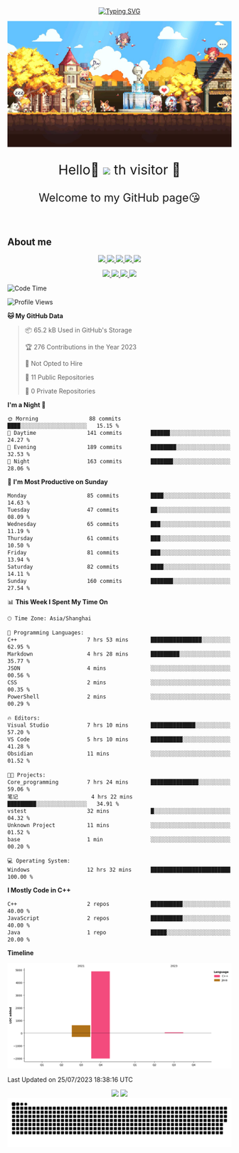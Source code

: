 <!-- 打字机  -->
<div align="center">
  <a href="https://www.cnblogs.com/sarexpine/">
    <img src="https://readme-typing-svg.demolab.com?font=Great+Vibes&size=40&pause=1000&color=008CD4&vCenter=true&width=570&height=55&lines=Some+birds+aren't+meant+to+be+caged%2C+that's+all.;Their+feathers+are+just+too+bright" alt="Typing SVG" />
  </a>
</div>

<!-- 头图 -->
![](image/image.png)

<!-- 欢迎语句 -->
<p align="center" style="font-size:30px;">Hello👋 <img src="https://profile-counter.glitch.me/MagicCD/count.svg" /> th visitor 🥰
</p>
<p align="center" style="font-size:25px">Welcome to my GitHub page😘
</p>

<br/>

<!-- 关于我 -->
## About me
<p align="center">
  <a href="https://nixos.org/"> <img src="https://img.shields.io/badge/NixOS-5277C3.svg?style=for-the-badge&logo=NixOS&logoColor=white" /> </a>
  <a href="https://www.vim.org/"> <img src="https://img.shields.io/badge/Vim-019733.svg?style=for-the-badge&logo=Vim&logoColor=white"> </a>
  <a href="https://www.docker.com/"> <img src="https://img.shields.io/badge/Docker-2496ED.svg?style=for-the-badge&logo=Docker&logoColor=white"> </a>
  <a href="https://git-scm.com"> <img src="https://img.shields.io/badge/Git-F05032.svg?style=for-the-badge&logo=Git&logoColor=white"> </a>
  <a href="https://spark.apache.org"> <img src="https://img.shields.io/badge/Spark-E25A1C.svg?style=for-the-badge&logo=apachespark&logoColor=white"> </a>
</p>
<p align="center">
  <a href="https://kubernetes.io/zh-cn/"> <img src="https://img.shields.io/badge/Kubernetes-326CE5.svg?style=for-the-badge&logo=Kubernetes&logoColor=white"> </a>
  <a href="https://www.qt.io/zh-cn"> <img src="https://img.shields.io/badge/Qt-41CD52.svg?style=for-the-badge&logo=Qt&logoColor=white"> </a>
  <a href="https://www.opengl.org/"> <img src="https://img.shields.io/badge/OpenGL-5586A4.svg?style=for-the-badge&logo=OpenGL&logoColor=white"> </a>
  <a href="https://obsidian.md/"> <img src="https://img.shields.io/badge/Obsidian-7C3AED.svg?style=for-the-badge&logo=Obsidian&logoColor=white"> </a>
</p>

<!-- Github Readme stats -->
<!--START_SECTION:waka-->
![Code Time](http://img.shields.io/badge/Code%20Time-27%20hrs%2036%20mins-blue)

![Profile Views](http://img.shields.io/badge/Profile%20Views-25-blue)

**🐱 My GitHub Data** 

> 📦 65.2 kB Used in GitHub's Storage 
 > 
> 🏆 276 Contributions in the Year 2023
 > 
> 🚫 Not Opted to Hire
 > 
> 📜 11 Public Repositories 
 > 
> 🔑 0 Private Repositories 
 > 
**I'm a Night 🦉** 

```text
🌞 Morning                88 commits          ████░░░░░░░░░░░░░░░░░░░░░   15.15 % 
🌆 Daytime                141 commits         ██████░░░░░░░░░░░░░░░░░░░   24.27 % 
🌃 Evening                189 commits         ████████░░░░░░░░░░░░░░░░░   32.53 % 
🌙 Night                  163 commits         ███████░░░░░░░░░░░░░░░░░░   28.06 % 
```
📅 **I'm Most Productive on Sunday** 

```text
Monday                   85 commits          ████░░░░░░░░░░░░░░░░░░░░░   14.63 % 
Tuesday                  47 commits          ██░░░░░░░░░░░░░░░░░░░░░░░   08.09 % 
Wednesday                65 commits          ███░░░░░░░░░░░░░░░░░░░░░░   11.19 % 
Thursday                 61 commits          ███░░░░░░░░░░░░░░░░░░░░░░   10.50 % 
Friday                   81 commits          ███░░░░░░░░░░░░░░░░░░░░░░   13.94 % 
Saturday                 82 commits          ████░░░░░░░░░░░░░░░░░░░░░   14.11 % 
Sunday                   160 commits         ███████░░░░░░░░░░░░░░░░░░   27.54 % 
```


📊 **This Week I Spent My Time On** 

```text
🕑︎ Time Zone: Asia/Shanghai

💬 Programming Languages: 
C++                      7 hrs 53 mins       ████████████████░░░░░░░░░   62.95 % 
Markdown                 4 hrs 28 mins       █████████░░░░░░░░░░░░░░░░   35.77 % 
JSON                     4 mins              ░░░░░░░░░░░░░░░░░░░░░░░░░   00.56 % 
CSS                      2 mins              ░░░░░░░░░░░░░░░░░░░░░░░░░   00.35 % 
PowerShell               2 mins              ░░░░░░░░░░░░░░░░░░░░░░░░░   00.29 % 

🔥 Editors: 
Visual Studio            7 hrs 10 mins       ██████████████░░░░░░░░░░░   57.20 % 
VS Code                  5 hrs 10 mins       ██████████░░░░░░░░░░░░░░░   41.28 % 
Obsidian                 11 mins             ░░░░░░░░░░░░░░░░░░░░░░░░░   01.52 % 

🐱‍💻 Projects: 
Core_programming         7 hrs 24 mins       ███████████████░░░░░░░░░░   59.06 % 
笔记                       4 hrs 22 mins       █████████░░░░░░░░░░░░░░░░   34.91 % 
vstest                   32 mins             █░░░░░░░░░░░░░░░░░░░░░░░░   04.32 % 
Unknown Project          11 mins             ░░░░░░░░░░░░░░░░░░░░░░░░░   01.52 % 
base                     1 min               ░░░░░░░░░░░░░░░░░░░░░░░░░   00.20 % 

💻 Operating System: 
Windows                  12 hrs 32 mins      █████████████████████████   100.00 % 
```

**I Mostly Code in C++** 

```text
C++                      2 repos             ██████████░░░░░░░░░░░░░░░   40.00 % 
JavaScript               2 repos             ██████████░░░░░░░░░░░░░░░   40.00 % 
Java                     1 repo              █████░░░░░░░░░░░░░░░░░░░░   20.00 % 
```



**Timeline**

![Lines of Code chart](https://raw.githubusercontent.com/MagicCD/MagicCD/main/assets/bar_graph.png)


 Last Updated on 25/07/2023 18:38:16 UTC
<!--END_SECTION:waka-->

<div align="center">
  <img height="140px" src="https://github-readme-stats.vercel.app/api?username=MagicCD&hide_title=false&hide_border=true&show_icons=true&include_all_commits=true&line_height=21&bg_color=0,EC6C6C,FFD479,FFFC79,73FA79&theme=graywhite&locale=cn" />
  <img height="140px" src="https://github-readme-stats.vercel.app/api/top-langs/?username=MagicCD&layout=donut&theme=graywhite&bg_color=0,fDFF62,A7FA73,80d7FF&locale=cn"/>
</div>

<!-- 热力图Snake -->
<div align="center">
  <img src="https://raw.githubusercontent.com/MagicCD/MagicCD/output/github-contribution-grid-snake.svg" />
</div>

<!-- 贡献趋势图 -->
<!-- ## Contribution Grap

<div align="center">
    <img src="https://github-readme-activity-graph.vercel.app/graph?username=MagicCD&theme=github-compact" />
</div> -->
